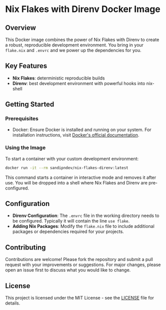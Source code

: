 # Nix Flakes with Direnv Docker Image

## Overview
This Docker image combines the power of Nix Flakes with Direnv to create a robust, reproducible development environment. You bring in your `flake.nix` and `.envrc` and we power up the dependencies for you.

## Key Features
- **Nix Flakes**: deterministic reproducible builds
- **Direnv**: best development environment with powerful hooks into nix-shell

## Getting Started

### Prerequisites
- Docker: Ensure Docker is installed and running on your system. For installation instructions, visit [Docker's official documentation](https://docs.docker.com/get-docker/).

### Using the Image
To start a container with your custom development environment:
```bash
docker run -it --rm sandipndev/nix-flakes-direnv:latest
```
This command starts a container in interactive mode and removes it after use. You will be dropped into a shell where Nix Flakes and Direnv are pre-configured.

## Configuration
- **Direnv Configuration**: The `.envrc` file in the working directory needs to be configured. Typically it will contain the line `use flake`.
- **Adding Nix Packages**: Modify the `flake.nix` file to include additional packages or dependencies required for your projects.

## Contributing
Contributions are welcome! Please fork the repository and submit a pull request with your improvements or suggestions. For major changes, please open an issue first to discuss what you would like to change.

## License
This project is licensed under the MIT License - see the [LICENSE](LICENSE) file for details.
